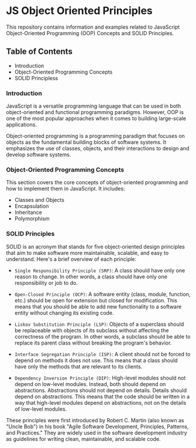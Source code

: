# JS Object Oriented Principles

This repository contains information and examples related to JavaScript Object-Oriented Programming (OOP) Concepts and SOLID Principles.

## Table of Contents

- Introduction
- Object-Oriented Programming Concepts
- SOLID Principless

### Introduction

JavaScript is a versatile programming language that can be used in both object-oriented and functional programming paradigms. However, OOP is one of the most popular approaches when it comes to building large-scale applications.

Object-oriented programming is a programming paradigm that focuses on objects as the fundamental building blocks of software systems. It emphasizes the use of classes, objects, and their interactions to design and develop software systems.

### Object-Oriented Programming Concepts

This section covers the core concepts of object-oriented programming and how to implement them in JavaScript. It includes:

- Classes and Objects
- Encapsulation
- Inheritance
- Polymorphism

### SOLID Principles

SOLID is an acronym that stands for five object-oriented design principles that aim to make software more maintainable, scalable, and easy to understand. Here's a brief overview of each principle:

- `Single Responsibility Principle (SRP)`: A class should have only one reason to change. In other words, a class should have only one responsibility or job to do.

- `Open-Closed Principle (OCP)`: A software entity (class, module, function, etc.) should be open for extension but closed for modification. This means that you should be able to add new functionality to a software entity without changing its existing code.

- `Liskov Substitution Principle (LSP)`: Objects of a superclass should be replaceable with objects of its subclass without affecting the correctness of the program. In other words, a subclass should be able to replace its parent class without breaking the program's behavior.

- `Interface Segregation Principle (ISP)`: A client should not be forced to depend on methods it does not use. This means that a class should have only the methods that are relevant to its clients.

- `Dependency Inversion Principle (DIP)`: High-level modules should not depend on low-level modules. Instead, both should depend on abstractions. Abstractions should not depend on details. Details should depend on abstractions. This means that the code should be written in a way that high-level modules depend on abstractions, not on the details of low-level modules.

These principles were first introduced by Robert C. Martin (also known as "Uncle Bob") in his book "Agile Software Development, Principles, Patterns, and Practices." They are widely used in the software development industry as guidelines for writing clean, maintainable, and scalable code.
